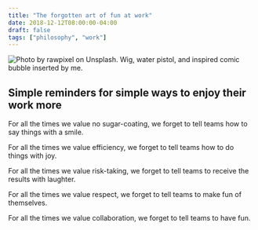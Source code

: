 ```yaml
---
title: "The forgotten art of fun at work"
date: 2018-12-12T08:00:00-04:00
draft: false
tags: ["philosophy", "work"]
---
```

![Photo by rawpixel on Unsplash. Wig, water pistol, and inspired comic bubble inserted by me.](/images/fun-at-work.png)

## Simple reminders for simple ways to enjoy their work more

For all the times we value no sugar-coating, we forget to tell teams how to say things with a smile.

For all the times we value efficiency, we forget to tell teams how to do things with joy.

For all the times we value risk-taking, we forget to tell teams to receive the results with laughter.

For all the times we value respect, we forget to tell teams to make fun of themselves.

For all the times we value collaboration, we forget to tell teams to have fun.

